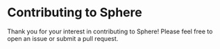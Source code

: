 # Contributing to Sphere

Thank you for your interest in contributing to Sphere! Please feel free to open an issue or submit a pull request.
